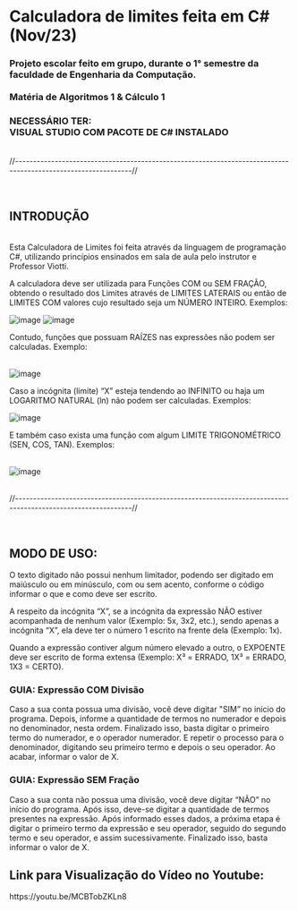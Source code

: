 <body>
<h1>Calculadora de limites feita em C# (Nov/23)</h1> 
<h3> Projeto escolar feito em grupo, durante o 1° semestre da faculdade de Engenharia da Computação. <br><br>
Matéria de Algoritmos 1 & Cálculo 1</h3>

<h3>NECESSÁRIO TER: <br> VISUAL STUDIO COM PACOTE DE C# INSTALADO</h3>

<br>//--------------------------------------------------------------------------------------------------------------//

<br>

<justify>
<h2>INTRODUÇÃO</h2>
    
<p>
<br>
Esta Calculadora de Limites foi feita através da linguagem de programação C#, utilizando princípios ensinados em sala de aula pelo instrutor e Professor Viotti.

A calculadora deve ser utilizada para Funções COM ou SEM FRAÇÃO, obtendo o resultado dos Limites através de LIMITES LATERAIS ou então de LIMITES COM valores cujo resultado seja um NÚMERO INTEIRO. Exemplos:

![image](https://github.com/benevidxsz/calculadora-limites-projeto-EC1/assets/142270955/34e571cf-06f3-4257-b9f9-d3e6aedc696d) ![image](https://github.com/benevidxsz/calculadora-limites-projeto-EC1/assets/142270955/abec83c3-7027-4901-8ea2-e9a65cffddd9)

</p>
Contudo, funções que possuam RAÍZES nas expressões não podem ser calculadas. Exemplo:


<br>![image](https://github.com/benevidxsz/calculadora-limites-projeto-EC1/assets/142270955/f55616ea-6976-46d8-9b0c-2a11aa47d5ea)

Caso a incógnita (limite) “X” esteja tendendo ao INFINITO ou haja um LOGARITMO NATURAL (ln) não podem ser calculadas. Exemplos:

![image](https://github.com/benevidxsz/calculadora-limites-projeto-EC1/assets/142270955/40c38378-c878-4135-8955-90a476eb5082) <br>

E também caso exista uma função com algum LIMITE TRIGONOMÉTRICO (SEN, COS, TAN). Exemplos:

<br>![image](https://github.com/benevidxsz/calculadora-limites-projeto-EC1/assets/142270955/5d826c39-3fdf-4ecf-b6d1-b08a339a1a57)

<br>//--------------------------------------------------------------------------------------------------------------//

<br><h2>MODO DE USO:</h2>

O texto digitado não possui nenhum limitador, podendo ser digitado em maiúsculo ou em minúsculo, com ou sem acento, conforme o código informar o que e como deve ser escrito.

A respeito da incógnita “X”, se a incógnita da expressão NÃO estiver acompanhada de nenhum valor (Exemplo: 5x, 3x2, etc.), sendo apenas a incógnita “X”, ela deve ter o número 1 escrito na frente dela (Exemplo: 1x).

Quando a expressão contiver algum número elevado a outro, o EXPOENTE deve ser escrito de forma extensa (Exemplo: X³ = ERRADO, 1X³ = ERRADO, 1X3 = CERTO).

<h3>GUIA: Expressão COM Divisão</h3>

Caso a sua conta possua uma divisão, você deve digitar "SIM” no início do programa. Depois, informe a quantidade de termos no numerador e depois no denominador, nesta ordem. Finalizado isso, basta digitar o primeiro termo do numerador, e o operador numerador. E repetir o processo para o denominador, digitando seu primeiro termo e depois o seu operador. Ao acabar, informar o valor de X.

<h3>GUIA: Expressão SEM Fração</h3>

Caso a sua conta não possua uma divisão, você deve digitar “NÃO” no início do programa. Após isso, deve-se digitar a quantidade de termos presentes na expressão. Após informado esses dados, a próxima etapa é digitar o primeiro termo da expressão e seu operador, seguido do segundo termo e seu operador, e assim sucessivamente. Finalizado isso, basta informar o valor de X. <br>



<h2>Link para Visualização do Vídeo no Youtube:</h2>

</justify>
https://youtu.be/MCBTobZKLn8
</body>

